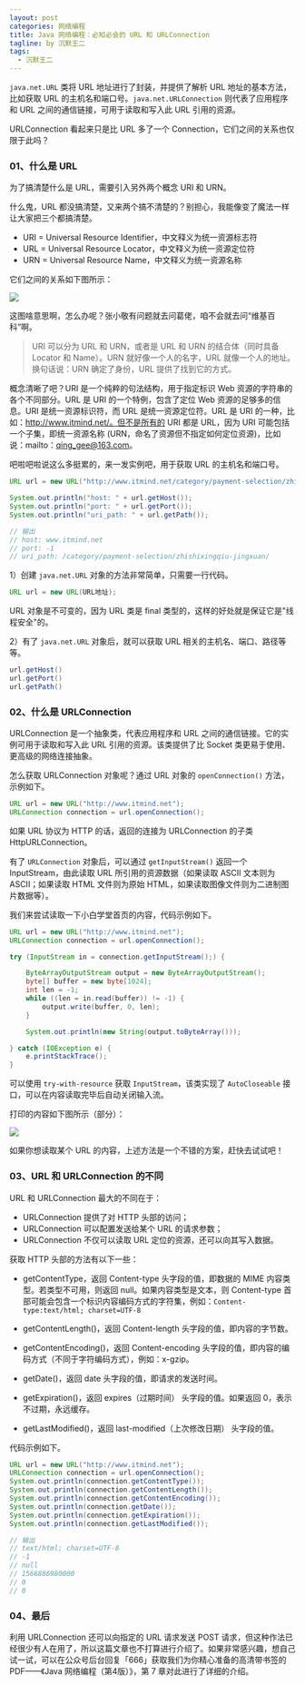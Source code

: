 ```yaml
---
layout: post
categories: 网络编程
title: Java 网络编程：必知必会的 URL 和 URLConnection
tagline: by 沉默王二
tags: 
  - 沉默王二
---
```


`java.net.URL` 类将 URL 地址进行了封装，并提供了解析 URL 地址的基本方法，比如获取 URL 的主机名和端口号。`java.net.URLConnection` 则代表了应用程序和 URL 之间的通信链接，可用于读取和写入此 URL 引用的资源。

URLConnection 看起来只是比 URL 多了一个 Connection，它们之间的关系也仅限于此吗？

<!--more-->
### 01、什么是 URL

为了搞清楚什么是 URL，需要引入另外两个概念 URI 和 URN。

什么鬼，URL 都没搞清楚，又来两个搞不清楚的？别担心，我能像变了魔法一样让大家把三个都搞清楚。

- URI = Universal Resource Identifier，中文释义为统一资源标志符
- URL = Universal Resource Locator，中文释义为统一资源定位符
- URN = Universal Resource Name，中文释义为统一资源名称

它们之间的关系如下图所示：

![](https://static.xmt.cn/4807d477c6c949d38506729633eab847.png)

这图啥意思啊，怎么办呢？张小敬有问题就去问葛佬，咱不会就去问“维基百科”啊。

>URI 可以分为 URL 和 URN，或者是 URL 和 URN 的结合体（同时具备 Locator 和 Name）。URN 就好像一个人的名字，URL 就像一个人的地址。换句话说：URN 确定了身份，URL 提供了找到它的方式。

概念清晰了吧？URI 是一个纯粹的句法结构，用于指定标识 Web 资源的字符串的各个不同部分。URL 是 URI 的一个特例，包含了定位 Web 资源的足够多的信息。URI 是统一资源标识符，而 URL 是统一资源定位符。URL 是 URI 的一种，比如：http://www.itmind.net/。但不是所有的 URI 都是 URL，因为 URI 可能包括一个子集，即统一资源名称 (URN，命名了资源但不指定如何定位资源)，比如说：mailto：qing_gee@163.com。

吧啦吧啦说这么多挺累的，来一发实例吧，用于获取 URL 的主机名和端口号。

```java
URL url = new URL("http://www.itmind.net/category/payment-selection/zhishixingqiu-jingxuan/");

System.out.println("host: " + url.getHost());
System.out.println("port: " + url.getPort());
System.out.println("uri_path: " + url.getPath());

// 输出
// host: www.itmind.net
// port: -1
// uri_path: /category/payment-selection/zhishixingqiu-jingxuan/
```

1）创建 `java.net.URL` 对象的方法非常简单，只需要一行代码。

```java
URL url = new URL(URL地址);
```

URL 对象是不可变的，因为 URL 类是 final 类型的，这样的好处就是保证它是"线程安全"的。

2）有了 `java.net.URL` 对象后，就可以获取 URL 相关的主机名、端口、路径等等。

```java
url.getHost()
url.getPort()
url.getPath()
```

### 02、什么是 URLConnection

URLConnection 是一个抽象类，代表应用程序和 URL 之间的通信链接。它的实例可用于读取和写入此 URL 引用的资源。该类提供了比 Socket 类更易于使用、更高级的网络连接抽象。

怎么获取 URLConnection 对象呢？通过 URL 对象的 `openConnection()` 方法，示例如下。

```java
URL url = new URL("http://www.itmind.net");
URLConnection connection = url.openConnection();
```

如果 URL 协议为  HTTP 的话，返回的连接为 URLConnection 的子类 HttpURLConnection。

有了 `URLConnection` 对象后，可以通过 `getInputStream()` 返回一个 InputStream，由此读取 URL 所引用的资源数据（如果读取 ASCII 文本则为 ASCII；如果读取 HTML 文件则为原始 HTML，如果读取图像文件则为二进制图片数据等）。

我们来尝试读取一下小白学堂首页的内容，代码示例如下。

```java
URL url = new URL("http://www.itmind.net");
URLConnection connection = url.openConnection();

try (InputStream in = connection.getInputStream();) {

	ByteArrayOutputStream output = new ByteArrayOutputStream();
	byte[] buffer = new byte[1024];
	int len = -1;
	while ((len = in.read(buffer)) != -1) {
		output.write(buffer, 0, len);
	}

	System.out.println(new String(output.toByteArray()));

} catch (IOException e) {
	e.printStackTrace();
}
```

可以使用 `try-with-resource` 获取 `InputStream`，该类实现了 `AutoCloseable` 接口，可以在内容读取完毕后自动关闭输入流。

打印的内容如下图所示（部分）：

![](https://static.xmt.cn/172a38adb8e242a68cf37478cfea93b4.png)

如果你想读取某个 URL 的内容，上述方法是一个不错的方案，赶快去试试吧！

### 03、URL 和 URLConnection 的不同

URL 和 URLConnection 最大的不同在于：

- URLConnection 提供了对 HTTP 头部的访问；
- URLConnection 可以配置发送给某个 URL 的请求参数；
- URLConnection 不仅可以读取 URL 定位的资源，还可以向其写入数据。

获取 HTTP 头部的方法有以下一些：

- getContentType，返回 Content-type 头字段的值，即数据的 MIME 内容类型。若类型不可用，则返回 null。如果内容类型是文本，则 Content-type 首部可能会包含一个标识内容编码方式的字符集，例如：`Content-type:text/html; charset=UTF-8`

- getContentLength()，返回 Content-length 头字段的值，即内容的字节数。

- getContentEncoding()，返回 Content-encoding 头字段的值，即内容的编码方式（不同于字符编码方式），例如：x-gzip。

- getDate()，返回 date 头字段的值，即请求的发送时间。

- getExpiration()，返回 expires（过期时间） 头字段的值。如果返回 0，表示不过期，永远缓存。

- getLastModified()，返回 last-modified（上次修改日期） 头字段的值。

代码示例如下。

```java
URL url = new URL("http://www.itmind.net");
URLConnection connection = url.openConnection();
System.out.println(connection.getContentType());
System.out.println(connection.getContentLength());
System.out.println(connection.getContentEncoding());
System.out.println(connection.getDate());
System.out.println(connection.getExpiration());
System.out.println(connection.getLastModified());

// 输出
// text/html; charset=UTF-8
// -1
// null
// 1566886980000
// 0
// 0
```

### 04、最后

利用 URLConnection 还可以向指定的 URL 请求发送 POST 请求，但这种作法已经很少有人在用了，所以这篇文章也不打算进行介绍了。如果非常感兴趣，想自己试一试，可以在公众号后台回复「666」获取我们为你精心准备的高清带书签的 PDF——《Java 网络编程（第4版）》，第 7 章对此进行了详细的介绍。